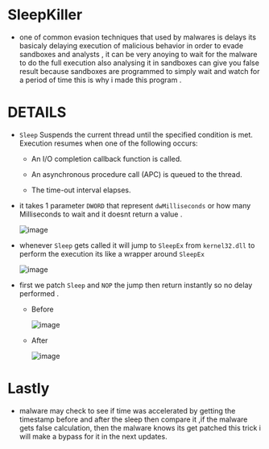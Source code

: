 # SleepKiller

* one of common evasion techniques that used by malwares is delays its basicaly delaying execution of malicious behavior in order to evade sandboxes and analysts , it can be very anoying to wait for the malware to do the full execution also analysing it in sandboxes can give you false result because sandboxes are programmed to simply wait and watch for a period of time this is why i made this program .

# DETAILS

*  ``Sleep`` Suspends the current thread until the specified condition is met. Execution resumes when one of the following occurs:

    - An I/O completion callback function is called.
    
    - An asynchronous procedure call (APC) is queued to the thread.
    
    - The time-out interval elapses.
    
* it takes 1 parameter ``DWORD`` that represent ``dwMilliseconds`` or how many Milliseconds to wait and it doesnt return a value .

    ![image](https://user-images.githubusercontent.com/60795188/191631985-4fbbbd5a-e47f-47db-b332-42f690b4cd16.png)

* whenever ``Sleep`` gets called it will jump to ``SleepEx`` from ``kernel32.dll`` to perform the execution its like a wrapper around ``SleepEx``

   ![image](https://user-images.githubusercontent.com/60795188/191631746-8a17860c-92dd-455e-9d91-91cc1c0f5a64.png)

* first we patch ``Sleep`` and ``NOP`` the jump then return instantly so no delay performed .

  - Before

     ![image](https://user-images.githubusercontent.com/60795188/191632529-89fd7e79-fc46-420f-bdd3-3a7f000a8268.png)

  - After

    ![image](https://user-images.githubusercontent.com/60795188/191632939-359379c5-47de-4c61-bcf2-81a3f3b51240.png)

# Lastly

* malware may check to see if time was accelerated by getting the timestamp before and after the sleep then compare it ,if the malware gets false calculation, then the malware knows its get patched this trick i will make a bypass for it in the next updates.
